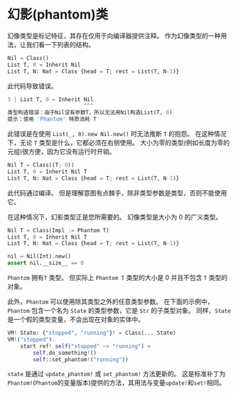 # 幻影(phantom)类

幻像类型是标记特征，其存在仅用于向编译器提供注释。
作为幻像类型的一种用法，让我们看一下列表的结构。

```python
Nil = Class()
List T, 0 = Inherit Nil
List T, N: Nat = Class {head = T; rest = List(T, N-1)}
```

此代码导致错误。

```python
3 | List T, 0 = Inherit Nil
                        ^^^
类型构造错误：由于Nil没有参数T，所以无法用Nil构造List(T, 0)
提示：使用 'Phantom' 特质消耗 T
```

此错误是在使用 `List(_, 0).new Nil.new()` 时无法推断 `T` 的抱怨。
在这种情况下，无论 `T` 类型是什么，它都必须在右侧使用。 大小为零的类型(例如长度为零的元组)很方便，因为它没有运行时开销。
```python
Nil T = Class((T; 0))
List T, 0 = Inherit Nil T
List T, N: Nat = Class {head = T; rest = List(T, N-1)}
```

此代码通过编译。 但是理解意图有点棘手，除非类型参数是类型，否则不能使用它。

在这种情况下，幻影类型正是您所需要的。 幻像类型是大小为 0 的广义类型。

```python
Nil T = Class(Impl := Phantom T)
List T, 0 = Inherit Nil T
List T, N: Nat = Class {head = T; rest = List(T, N-1)}

nil = Nil(Int).new()
assert nil.__size__ == 0
```

`Phantom` 拥有`T` 类型。 但实际上 `Phantom T` 类型的大小是 0 并且不包含 `T` 类型的对象。

此外，`Phantom` 可以使用除其类型之外的任意类型参数。 在下面的示例中，`Phantom` 包含一个名为 `State` 的类型参数，它是 `Str` 的子类型对象。
同样，`State` 是一个假的类型变量，不会出现在对象的实体中。

```python
VM! State: {"stopped", "running"}! = Class(... State)
VM!("stopped").
    start ref! self("stopped" ~> "running") =
        self.do_something!()
        self::set_phantom!("running"))
```

`state` 是通过 `update_phantom!` 或 `set_phantom!` 方法更新的。
这是标准补丁为`Phantom!`(`Phantom`的变量版本)提供的方法，其用法与变量`update!`和`set!`相同。